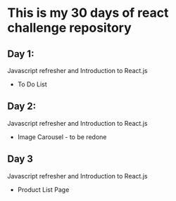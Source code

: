 # This is my 30 days of react challenge repository

## Day 1:

Javascript refresher and Introduction to React.js

* To Do List

## Day 2:

Javascript refresher and Introduction to React.js

* Image Carousel - to be redone 

## Day 3

Javascript refresher and Introduction to React.js

* Product List Page

